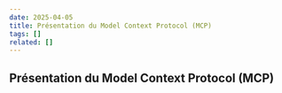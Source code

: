 ```yaml
---
date: 2025-04-05
title: Présentation du Model Context Protocol (MCP)
tags: []
related: []
---
```


## Présentation du Model Context Protocol (MCP)

##
